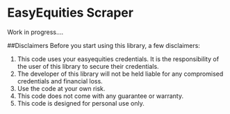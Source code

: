 # EasyEquities Scraper

Work in progress....

##Disclaimers
Before you start using this library, a few disclaimers:

1. This code uses your easyequities credentials. It is the responsibility of the user of this library to secure their credentials.
2. The developer of this library will not be held liable for any compromised credentials and financial loss.
3. Use the code at your own risk.
4. This code does not come with any guarantee or warranty.
5. This code is designed for personal use only.